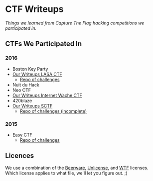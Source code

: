 # CTF Writeups

*Things we learned from Capture The Flag hacking competitions we participated in.*

## CTFs We Participated In


### 2016

* Boston Key Party
* [Our Writeups LASA CTF](./2016/LASA-CTF)
  * [Repo of challenges](https://github.com/LASACTF/LASACTF-Problems/tree/master/Problems)
* Nuit du Hack
* Neo CTF
* [Our Writeups Internet Wache CTF](./2016/InternetWache-CTF)
* 420blaze
* [Our Writeups SCTF](./2016/SCTF)
  * [Repo of challenges (incomplete)](https://github.com/failedxyz/sctf-2016q1)

### 2015

* [Easy CTF](./2015/EasyCTF2015)
  * [Repo of challenges](https://writeups.easyctf.com/)

## Licences

We use a combination of the [Beerware](https://tldrlegal.com/license/beerware-license), [Unlicense](http://unlicense.org), and [WTF](http://www.wtfpl.net/txt/copying) licenses. Which license applies to what file, we'll let you figure out. ;)
